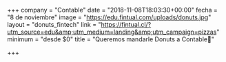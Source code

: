 +++
company = "Contable"
date = "2018-11-08T18:03:30+00:00"
fecha = "8 de noviembre"
image = "https://edu.fintual.com/uploads/donuts.jpg"
layout = "donuts_fintech"
link = "https://fintual.cl/?utm_source=edu&amp;utm_medium=landing&amp;utm_campaign=pizzas"
minimum = "desde $0"
title = "Queremos mandarle Donuts a Contable🍩"

+++
